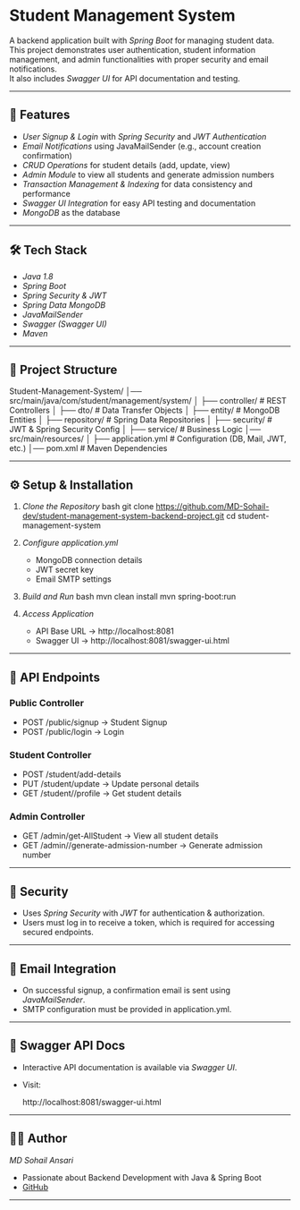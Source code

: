 # Student Management System

A backend application built with *Spring Boot* for managing student data.  
This project demonstrates user authentication, student information management, and admin functionalities with proper security and email notifications.  
It also includes *Swagger UI* for API documentation and testing.

---

## 🚀 Features
- *User Signup & Login* with *Spring Security* and *JWT Authentication*
- *Email Notifications* using JavaMailSender (e.g., account creation confirmation)
- *CRUD Operations* for student details (add, update, view)
- *Admin Module* to view all students and generate admission numbers
- *Transaction Management & Indexing* for data consistency and performance
- *Swagger UI Integration* for easy API testing and documentation
- *MongoDB* as the database

---

## 🛠 Tech Stack
- *Java 1.8*
- *Spring Boot*
- *Spring Security & JWT*
- *Spring Data MongoDB*
- *JavaMailSender*
- *Swagger (Swagger UI)*
- *Maven*

---

## 📂 Project Structure

Student-Management-System/
│── src/main/java/com/student/management/system/
│   ├── controller/        # REST Controllers
│   ├── dto/               # Data Transfer Objects
│   ├── entity/            # MongoDB Entities
│   ├── repository/        # Spring Data Repositories
│   ├── security/          # JWT & Spring Security Config
│   ├── service/           # Business Logic
│── src/main/resources/
│   ├── application.yml    # Configuration (DB, Mail, JWT, etc.)
│── pom.xml                # Maven Dependencies


---

## ⚙ Setup & Installation

1. *Clone the Repository*
   bash
   git clone https://github.com/MD-Sohail-dev/student-management-system-backend-project.git
   cd student-management-system
   

2. *Configure application.yml*
   - MongoDB connection details  
   - JWT secret key  
   - Email SMTP settings  


3. *Build and Run*
   bash
   mvn clean install
   mvn spring-boot:run
   

4. *Access Application*
   - API Base URL → http://localhost:8081
   - Swagger UI → http://localhost:8081/swagger-ui.html

---

## 📌 API Endpoints

### Public Controller
- POST /public/signup → Student Signup  
- POST /public/login →  Login  

### Student Controller
- POST /student/add-details
- PUT /student/update → Update personal details  
- GET /student//profile → Get student details  

### Admin Controller
- GET /admin/get-AllStudent → View all student details  
- GET /admin//generate-admission-number → Generate admission number  

---

## 🔐 Security
- Uses *Spring Security* with *JWT* for authentication & authorization.  
- Users must log in to receive a token, which is required for accessing secured endpoints.  

---

## 📧 Email Integration
- On successful signup, a confirmation email is sent using *JavaMailSender*.  
- SMTP configuration must be provided in application.yml.

---

## 📖 Swagger API Docs
- Interactive API documentation is available via *Swagger UI*.  
- Visit:  
  
  http://localhost:8081/swagger-ui.html
  

---

## 👨‍💻 Author
*MD Sohail Ansari*  
- Passionate about Backend Development with Java & Spring Boot  
- [GitHub](https://github.com/MD-Sohail-dev)

---
